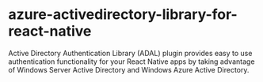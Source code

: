 # azure-activedirectory-library-for-react-native
Active Directory Authentication Library (ADAL) plugin provides easy to use authentication functionality for your React Native apps by taking advantage of Windows Server Active Directory and Windows Azure Active Directory. 
